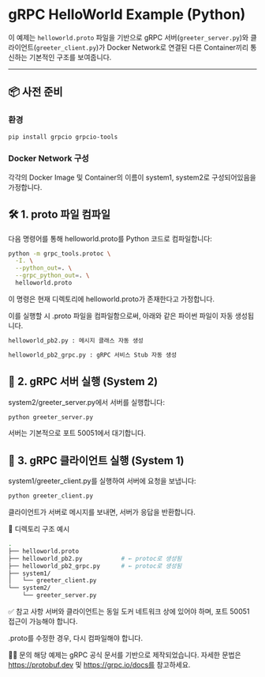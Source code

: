 # gRPC HelloWorld Example (Python)

이 예제는 `helloworld.proto` 파일을 기반으로 gRPC 서버(`greeter_server.py`)와 클라이언트(`greeter_client.py`)가 Docker Network로 연결된 다른 Container끼리 통신하는 기본적인 구조를 보여줍니다.

---

## 📦 사전 준비

### 환경

```bash
pip install grpcio grpcio-tools
```

### Docker Network 구성
각각의 Docker Image 및 Container의 이름이 system1, system2로 구성되어있음을 가정합니다.

## 🛠️ 1. proto 파일 컴파일
다음 명령어를 통해 helloworld.proto를 Python 코드로 컴파일합니다:

```bash
python -m grpc_tools.protoc \
  -I. \
  --python_out=. \
  --grpc_python_out=. \
  helloworld.proto
```

이 명령은 현재 디렉토리에 helloworld.proto가 존재한다고 가정합니다.

이를 실행할 시 .proto 파일을 컴파일함으로써, 아래와 같은 파이썬 파일이 자동 생성됩니다.

```bash
helloworld_pb2.py : 메시지 클래스 자동 생성

helloworld_pb2_grpc.py : gRPC 서비스 Stub 자동 생성

```

## 🚀 2. gRPC 서버 실행 (System 2)
system2/greeter_server.py에서 서버를 실행합니다:

```bash
python greeter_server.py
```
서버는 기본적으로 포트 50051에서 대기합니다.

## 💬 3. gRPC 클라이언트 실행 (System 1)
system1/greeter_client.py를 실행하여 서버에 요청을 보냅니다:

```bash
python greeter_client.py
```
클라이언트가 서버로 메시지를 보내면, 서버가 응답을 반환합니다.

📁 디렉토리 구조 예시
```bash
.
├── helloworld.proto
├── helloworld_pb2.py           # ← protoc로 생성됨
├── helloworld_pb2_grpc.py      # ← protoc로 생성됨
├── system1/
│   └── greeter_client.py
└── system2/
    └── greeter_server.py
```

✅ 참고 사항
서버와 클라이언트는 동일 도커 네트워크 상에 있어야 하며, 포트 50051 접근이 가능해야 합니다.

.proto를 수정한 경우, 다시 컴파일해야 합니다.

🙋‍♂️ 문의
해당 예제는 gRPC 공식 문서를 기반으로 제작되었습니다.
자세한 문법은 https://protobuf.dev 및 https://grpc.io/docs를 참고하세요.

